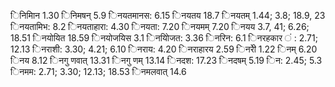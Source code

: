 िनिमािन 1.30 िनिमषन् 5.9 िनयतमानस: 6.15 िनयतय 18.7 िनयतम् 1.44; 3.8; 18.9, 23 िनयतामिभ: 8.2 िनयताहारा: 4.30 िनयता: 7.20 िनयमम् 7.20 िनयय 3.7, 41; 6.26; 18.51 िनयोयित 18.59 िनयोजयिस 3.1 िनयोिजत: 3.36 िनरिन: 6.1 िनरहकार ं : 2.71; 12.13 िनराशी: 3.30; 4.21; 6.10 िनराय: 4.20 िनराहारय 2.59 िनरीे 1.22 िनम् 6.20 िनय 8.12 िनगु णवात् 13.31 िनगु णम् 13.14 िनदश: 17.23 िनदषम् 5.19 िन: 2.45; 5.3 िनमम: 2.71; 3.30; 12.13; 18.53 िनमलवात् 14.6
